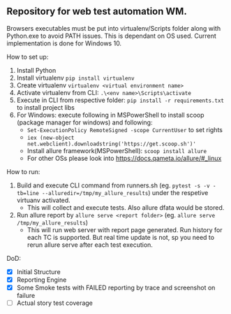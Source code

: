 
## Repository for web test automation WM.

Browsers executables must be put into virtualenv/Scripts folder along with
Python.exe to avoid PATH issues. This is dependant on OS used. Current
implementation is done for Windows 10.

How to set up:
1. Install Python
2. Install virtualenv `pip install virtualenv`
3. Create virtualenv `virtualenv <virtual environment name>`
3. Activate virtualenv from CLI: `.\<env name>\Scripts\activate`
2. Execute in CLI from respective folder: `pip install -r requirements.txt` to install project libs
6. For Windows: execute following in MSPowerShell to install scoop (package manager for windows) and following:
   - `Set-ExecutionPolicy RemoteSigned -scope CurrentUser` to set rights
   - `iex (new-object net.webclient).downloadstring('https://get.scoop.sh')'`
   - Install allure framework(MSPowerShell): `scoop install allure`
   - For other OSs please look into https://docs.qameta.io/allure/#_linux

How to run:
1. Build and execute CLI command from runners.sh (eg. `pytest -s -v -tb=line --alluredir=/tmp/my_allure_results`) under the respetive virtuanv activated.
   - This will collect and execute tests. Also allure dfata would be stored.
2. Run allure report by `allure serve <report folder>` (eg. `allure serve /tmp/my_allure_results`)
   - This will run web server with report page generated. Run history for each TC is supported. But real time update is not, sp you need to rerun allure serve after each test execution.


DoD:
- [x] Initial Structure
- [x] Reporting Engine
- [x] Some Smoke tests with FAILED reporting by trace and screenshot on failure
- [ ] Actual story test coverage
